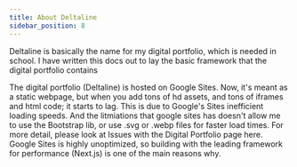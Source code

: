 ```yaml
---
title: About Deltaline
sidebar_position: 8
---
```


Deltaline is basically the name for my digital portfolio, which is needed in school. I have written this docs out to lay the basic framework that the digital portfolio contains

The digital portfolio (Deltaline) is hosted on Google Sites. Now, it's meant as a static webpage, but when you add tons of hd assets, and tons of iframes and html code; it starts to lag. This is due to Google's Sites inefficient loading speeds. And the litmiations that google sites has doesn't allow me to use the Bootstrap lib, or use .svg or .webp files for faster load times. For more detail, please look at Issues with the Digital Portfolio page here. Google Sites is highly unoptimized, so building with the leading framework for performance (Next.js) is one of the main reasons why.